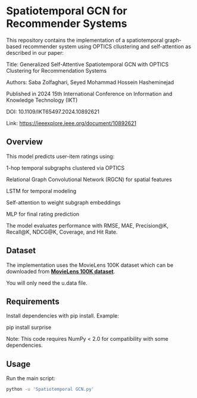# Spatiotemporal GCN for Recommender Systems

This repository contains the implementation of a spatiotemporal graph-based recommender system using OPTICS cllustering and self-attention as described in our paper:

Title: Generalized Self-Attentive Spatiotemporal GCN with OPTICS Clustering for Recommendation Systems

Authors: Saba Zolfaghari, Seyed Mohammad Hossein Hasheminejad

Published in 2024 15th International Conference on Information and Knowledge Technology (IKT)

DOI: 10.1109/IKT65497.2024.10892621

Link: https://ieeexplore.ieee.org/document/10892621

## Overview

This model predicts user-item ratings using:

1-hop temporal subgraphs clustered via OPTICS

Relational Graph Convolutional Network (RGCN) for spatial features

LSTM for temporal modeling

Self-attention to weight subgraph embeddings

MLP for final rating prediction

The model evaluates performance with RMSE, MAE, Precision@K, Recall@K, NDCG@K, Coverage, and Hit Rate.

## Dataset

The implementation uses the MovieLens 100K dataset which can be downloaded from **[MovieLens 100K dataset](https://grouplens.org/datasets/movielens/100k/)**.

You will only need the u.data file.

## Requirements

Install dependencies with pip install. Example:

pip install surprise

Note: This code requires NumPy < 2.0 for compatibility with some dependencies.

## Usage

Run the main script:

```bash
python -u 'Spatiotemporal GCN.py'
